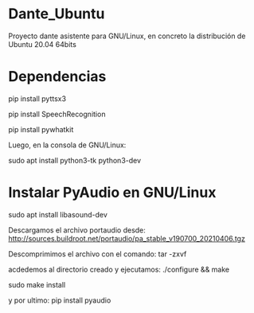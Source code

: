 # Dante_Ubuntu
Proyecto dante asistente para GNU/Linux, en concreto la distribución de Ubuntu 20.04 64bits

# Dependencias
pip install pyttsx3

pip install SpeechRecognition

pip install pywhatkit 

Luego, en la consola de GNU/Linux:

sudo apt install python3-tk python3-dev


# Instalar PyAudio en GNU/Linux
sudo apt install libasound-dev

Descargamos el archivo portaudio desde: http://sources.buildroot.net/portaudio/pa_stable_v190700_20210406.tgz


Descomprimimos el archivo con el comando:
tar -zxvf

acdedemos al directorio creado y ejecutamos:
./configure && make

sudo make install

y por ultimo:
pip install pyaudio
